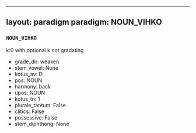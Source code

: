 
---
layout: paradigm
paradigm: NOUN_VIHKO
---
### ` NOUN_VIHKO `

k:0 with optional k not gradating
* grade_dir: weaken
* stem_vowel: None
* kotus_av: D
* pos: NOUN
* harmony: back
* upos: NOUN
* kotus_tn: 1
* plurale_tantum: False
* clitics: False
* possessive: False
* stem_diphthong: None
